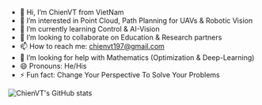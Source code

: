 - 👋 Hi, I’m ChienVT from VietNam
- 👀 I’m interested in Point Cloud, Path Planning for UAVs & Robotic Vision
- 🌱 I’m currently learning Control & AI-Vision
- 💞️ I’m looking to collaborate on Education & Research partners
- 📫 How to reach me: chienvt197@gmail.com
- 🤔 I’m looking for help with Mathematics (Optimization & Deep-Learning)
- 😄 Pronouns: He/His
- ⚡ Fun fact: Change Your Perspective To Solve Your Problems

![ChienVT's GitHub stats](https://github-readme-stats.vercel.app/api?username=chienrb&count_private=true&show_icons=true&theme=dark)

<!---
chienrb/chienrb is a ✨ special ✨ repository because its `README.md` (this file) appears on your GitHub profile.
You can click the Preview link to take a look at your changes.
--->

